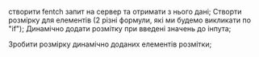 <!-- Створити посилання на елементи -->
<!-- Додати обработчік на інпут -->
<!-- Знайти значення інпута -->
створити fentch запит на сервер та отримати з нього дані; 
Створти розмірку для елементів (2 різні формули, які ми будемо викликати по "if");
Динамічно додати розмітку при введені значень до інпута; 

Зробити розмірку динамічно доданих елементів розмітки;




<!-- ! В обробнику події не вийшло дізнатися значення інпута з допомогою "target" чи "currentTarget" ЧОМУ?-->